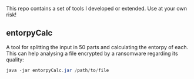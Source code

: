 This repo contains a set of tools I developed or extended.
Use at your own risk!

## entorpyCalc
A tool for splitting the input in 50 parts and calculating the entorpy of each. 
This can help analysing a file encrypted by a ransomware regarding its quality: 

```java
java -jar entorpyCalc.jar /path/to/file
